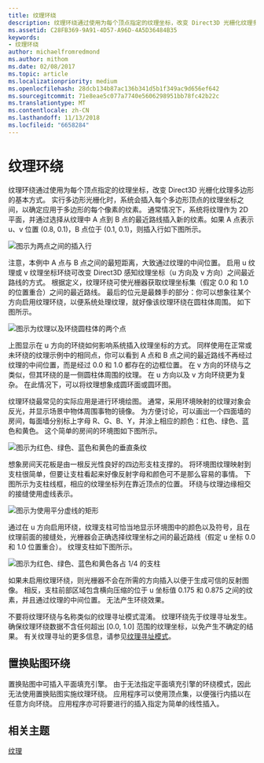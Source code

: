 ```yaml
---
title: 纹理环绕
description: 纹理环绕通过使用为每个顶点指定的纹理坐标，改变 Direct3D 光栅化纹理多边形的基本方式。
ms.assetid: C28FB369-9A91-4D57-A96D-4A5D36484B35
keywords:
- 纹理环绕
author: michaelfromredmond
ms.author: mithom
ms.date: 02/08/2017
ms.topic: article
ms.localizationpriority: medium
ms.openlocfilehash: 28dcb134b87ac136b341d5b1f349ac9d656ef642
ms.sourcegitcommit: 71e8eae5c077a7740e5606298951bb78fc42b22c
ms.translationtype: MT
ms.contentlocale: zh-CN
ms.lasthandoff: 11/13/2018
ms.locfileid: "6658284"
---
```

# <a name="texture-wrapping"></a>纹理环绕


纹理环绕通过使用为每个顶点指定的纹理坐标，改变 Direct3D 光栅化纹理多边形的基本方式。 实行多边形光栅化时，系统会插入每个多边形顶点的纹理坐标之间，以确定应用于多边形的每个像素的纹素。 通常情况下，系统将纹理作为 2D 平面，并通过选择从纹理中 A 点到 B 点的最近路线插入新的纹素。如果 A 点表示 u、v 位置 (0.8, 0.1)，B 点位于 (0.1, 0.1)，则插入行如下图所示。

![图示为两点之间的插入行](images/interp1.png)

注意，本例中 A 点与 B 点之间的最短距离，大致通过纹理的中间位置。 启用 u 纹理或 v 纹理坐标环绕可改变 Direct3D 感知纹理坐标（u 方向及 v 方向）之间最近路线的方式。 根据定义，纹理环绕可使光栅器获取纹理坐标集（假定 0.0 和 1.0 的位置重合）之间的最近路线。 最后的位元是最棘手的部分：你可以想象往某个方向启用纹理环绕，以便系统处理纹理，就好像该纹理环绕在圆柱体周围。 如下图所示。

![图示为纹理以及环绕圆柱体的两个点](images/interp2.png)

上图显示在 u 方向的环绕如何影响系统插入纹理坐标的方式。 同样使用在正常或未环绕的纹理示例中的相同点，你可以看到 A 点和 B 点之间的最近路线不再经过纹理的中间位置，而是经过 0.0 和 1.0 都存在的边框位置。 在 v 方向的环绕与之类似，但其环绕的是一侧圆柱体周围的纹理。 在 u 方向以及 v 方向环绕更为复杂。 在此情况下，可以将纹理想象成圆环面或圆环图。

纹理环绕最常见的实际应用是进行环境绘图。 通常，采用环境映射的纹理对象会反光，并显示场景中物体周围事物的镜像。 为方便讨论，可以画出一个四面墙的房间，每面墙分别标上字母 R、G、B、Y，并涂上相应的颜色：红色、绿色、蓝色和黄色。 这个简单的房间的环境图如下图所示。

![图示为红色、绿色、蓝色和黄色的垂直条纹](images/envmap.png)

想象房间天花板是由一根反光性良好的四边形支柱支撑的。 将环境图纹理映射到支柱很简单，但要让支柱看起来好像反射字母和颜色可不是那么容易的事情。 下图所示为支柱线框，相应的纹理坐标列在靠近顶点的位置。 环绕与纹理边缘相交的接缝使用虚线表示。

![图示为使用平分虚线的矩形](images/seam.png)

通过在 u 方向启用环绕，纹理支柱可恰当地显示环境图中的颜色以及符号，且在纹理前面的接缝处，光栅器会正确选择纹理坐标之间的最近路线（假定 u 坐标 0.0 和 1.0 位置重合）。 纹理支柱如下图所示。

![图示为红色、绿色、蓝色和黄色各占 1/4 的支柱](images/tex-seam.png)

如果未启用纹理环绕，则光栅器不会在所需的方向插入以便于生成可信的反射图像。 相反，支柱前部区域包含横向压缩的位于 u 坐标值 0.175 和 0.875 之间的纹素，并且通过纹理的中间位置。 无法产生环绕效果。

不要将纹理环绕与名称类似的纹理寻址模式混淆。 纹理环绕先于纹理寻址发生。 确保纹理环绕数据不含任何超出 \[0.0, 1.0\] 范围的纹理坐标，以免产生不确定的结果。 有关纹理寻址的更多信息，请参见[纹理寻址模式](texture-addressing-modes.md)。

## <a name="span-iddisplacementmapwrappingspanspan-iddisplacementmapwrappingspanspan-iddisplacementmapwrappingspandisplacement-map-wrapping"></a><span id="Displacement_Map_Wrapping"></span><span id="displacement_map_wrapping"></span><span id="DISPLACEMENT_MAP_WRAPPING"></span>置换贴图环绕


置换贴图中可插入平面填充引擎。 由于无法指定平面填充引擎的环绕模式，因此无法使用置换贴图实施纹理环绕。 应用程序可以使用顶点集，以便强行内插以在任意方向环绕。 应用程序亦可将要进行的插入指定为简单的线性插入。

## <a name="span-idrelated-topicsspanrelated-topics"></a><span id="related-topics"></span>相关主题


[纹理](textures.md)

 

 




